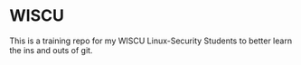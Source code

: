 # WISCU

This is a training repo for my WISCU Linux-Security Students to better learn the ins and outs of git.
